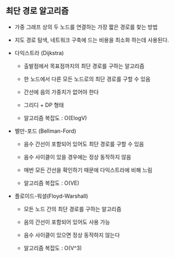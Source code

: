 ## 최단 경로 알고리즘
- 가중 그래프 상의 두 노드를 연결하는 가장 짧은 경로를 찾는 방법
- 지도 경로 탐색, 네트워크 구축에 드는 비용을 최소화 하는데 사용된다.

- 다익스트라 (Dijkstra)
  
  - 출발점에서 목표점까지의 최단 경로를 구하는 알고리즘
    
  - 한 노드에서 다른 모든 노드로의 최단 경로를 구할 수 있음
    
  - 간선에 음의 가중치가 없어야 한다
    
  - 그리디 + DP 형태
    
  - 알고리즘 복잡도 : O(ElogV)

- 벨만-포드 (Bellman-Ford)
  
  - 음수 간선이 포함되어 있어도 최단 경로를 구할 수 있음
    
  - 음수 사이클이 있을 경우에는 정상 동작하지 않음
    
  - 매번 모든 간선을 확인하기 때문에 다익스트라에 비해 느림
    
  - 알고리즘 복잡도 : O(VE)

- 플로이드-워셜(Floyd-Warshall)
  
  - 모든 노드 간의 최단 경로를 구하는 알고리즘
    
  - 음의 간선이 포함되어 있어도 사용 가능
    
  - 음수 사이클이 있으면 정상 동작하지 않는다
    
  - 알고리즘 복잡도 : O(V^3)
##
